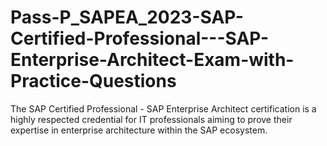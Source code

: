 # Pass-P_SAPEA_2023-SAP-Certified-Professional---SAP-Enterprise-Architect-Exam-with-Practice-Questions
The SAP Certified Professional - SAP Enterprise Architect certification is a highly respected credential for IT professionals aiming to prove their expertise in enterprise architecture within the SAP ecosystem.
